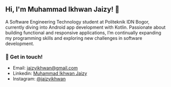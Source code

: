 
## Hi, I'm Muhammad Ikhwan Jaizy! 👋

A Software Engineering Technology student at Politeknik IDN Bogor, currently diving into Android app development with Kotlin. Passionate about building functional and responsive applications, I’m continually expanding my programming skills and exploring new challenges in software development.


 ### 💬 Get in touch!
 - Email: jaizyikhwan@gmail.com
 - Linkedin: [Muhammad Ikhwan Jaizy](https://linkedin.com/in/jaizyikhwan)
 - Instagram: [@jaizyikhwan](https://www.instagram.com/jaizyikhwan/)
